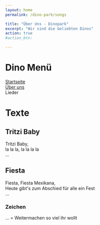 ```yaml
---
layout: home
permalink: /dino-park/songs

title: "Über Uns - Dinopark"
excerpt: "Wir sind die beliebten Dinos"
action: true
#action_btn:

---
```


# Dino Menü

[Startseite](/dino-park)\
[Über uns]()\
Lieder

# Texte
## Tritzi Baby
Tritzi Baby,\
la la la, la la la la\
...
## Fiesta
Fiesta, Fiesta Mexikana,\
Heute gibt's zum Abschied für alle ein Fest\
...

### Zeichen
... = Weitermachen so viel ihr wollt
